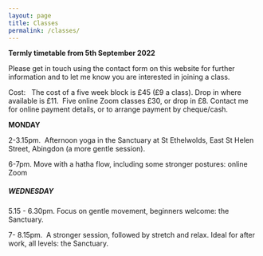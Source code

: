 ```yaml
---
layout: page
title: Classes
permalink: /classes/
---
```

**Termly timetable from 5th September 2022**

Please get in touch using the contact form on this website for further information and to let me know you are interested in joining a class.

Cost:&nbsp; &nbsp;The cost of a five week block is &pound;45 (&pound;9 a class). Drop in where available is &pound;11.&nbsp; Five online Zoom classes &pound;30, or drop in &pound;8. Contact me for online payment details, or to arrange payment by cheque/cash.&nbsp;

**MONDAY**

2-3.15pm.&nbsp; Afternoon yoga in the Sanctuary at St Ethelwolds, East St Helen Street, Abingdon (a more gentle session).

6-7pm. Move with a hatha flow, including some stronger postures: online Zoom

##### **WEDNESDAY**

5\.15 - 6.30pm. Focus on gentle movement, beginners welcome: the Sanctuary.

7- 8.15pm.&nbsp; A stronger session, followed by stretch and relax. Ideal for after work, all levels: the Sanctuary.

&nbsp;